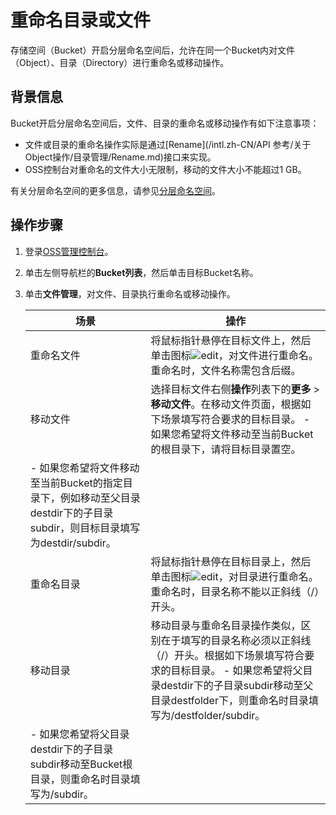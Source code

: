 # 重命名目录或文件

存储空间（Bucket）开启分层命名空间后，允许在同一个Bucket内对文件（Object）、目录（Directory）进行重命名或移动操作。

## 背景信息

Bucket开启分层命名空间后，文件、目录的重命名或移动操作有如下注意事项：

-   文件或目录的重命名操作实际是通过[Rename](/intl.zh-CN/API 参考/关于Object操作/目录管理/Rename.md)接口来实现。
-   OSS控制台对重命名的文件大小无限制，移动的文件大小不能超过1 GB。

有关分层命名空间的更多信息，请参见[分层命名空间](/intl.zh-CN/开发指南/存储空间（Bucket）/分层命名空间.md)。

## 操作步骤

1.  登录[OSS管理控制台](https://oss.console.aliyun.com/)。

2.  单击左侧导航栏的**Bucket列表**，然后单击目标Bucket名称。

3.  单击**文件管理**，对文件、目录执行重命名或移动操作。

    |场景|操作|
    |--|--|
    |重命名文件|将鼠标指针悬停在目标文件上，然后单击图标![edit](https://static-aliyun-doc.oss-accelerate.aliyuncs.com/assets/img/zh-CN/2281491261/p277398.png)，对文件进行重命名。重命名时，文件名称需包含后缀。|
    |移动文件|选择目标文件右侧**操作**列表下的**更多** \> **移动文件**。在移动文件页面，根据如下场景填写符合要求的目标目录。    -   如果您希望将文件移动至当前Bucket的根目录下，请将目标目录置空。
    -   如果您希望将文件移动至当前Bucket的指定目录下，例如移动至父目录destdir下的子目录subdir，则目标目录填写为destdir/subdir。 |
    |重命名目录|将鼠标指针悬停在目标目录上，然后单击图标![edit](https://static-aliyun-doc.oss-accelerate.aliyuncs.com/assets/img/zh-CN/2281491261/p277398.png)，对目录进行重命名。重命名时，目录名称不能以正斜线（/）开头。|
    |移动目录|移动目录与重命名目录操作类似，区别在于填写的目录名称必须以正斜线（/）开头。根据如下场景填写符合要求的目标目录。    -   如果您希望将父目录destdir下的子目录subdir移动至父目录destfolder下，则重命名时目录填写为/destfolder/subdir。
    -   如果您希望将父目录destdir下的子目录subdir移动至Bucket根目录，则重命名时目录填写为/subdir。 |



